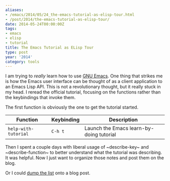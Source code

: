 ```yaml
---
aliases:
- /emacs/2014/05/24_the-emacs-tutorial-as-elisp-tour.html
- /post/2014/the-emacs-tutorial-as-elisp-tour/
date: 2014-05-24T00:00:00Z
tags:
- emacs
- elisp
- tutorial
title: The Emacs Tutorial as ELisp Tour
type: post
year: '2014'
category: tools
---
```

[GNU Emacs]: https://www.gnu.org/software/emacs
I am trying to *really* learn how to use [GNU Emacs][]. One thing that
strikes me is how the Emacs user interface can be thought of as a
client application to an Emacs Lisp API. This is not a revolutionary
thought, but it really stuck in my head. I reread the official
tutorial, focusing on the functions rather than the keybindings that
invoke them.
<!-- TEASER_END -->

The first function is obviously the one to get the tutorial started.

 Function             | Keybinding | Description                              
----------------------|------------|-----------------------------------------
 `help-with-tutorial` | `C-h t`    | Launch the Emacs learn-by-doing tutorial 

Then I spent a couple days with liberal usage of ~describe-key~ and
~describe-function~ to better understand what the tutorial was
describing. It was helpful. Now I just want to organize those notes
and post them on the blog.

[dump the list]: /post/2014/elisp-functions-described-in-the-emacs-tutorial/

Or I could [dump the list][] onto a blog post.
